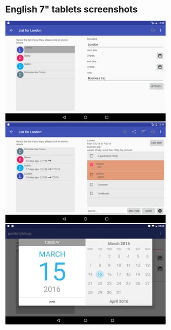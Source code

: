 # English 7" tablets screenshots

![Edition of a trip](trip_edit.png)
![Detail of a trip](trip_detail.png)
![Selecting a start or end date](date_picker.png)
